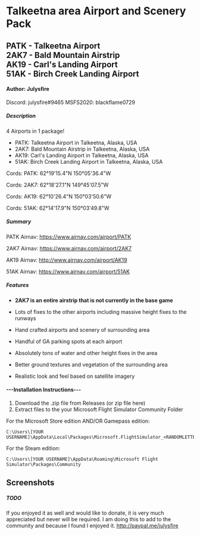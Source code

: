 # Talkeetna area Airport and Scenery Pack

## PATK - Talkeetna Airport <br/> 2AK7 - Bald Mountain Airstrip <br/> AK19 - Carl's Landing Airport <br/> 51AK - Birch Creek Landing Airport

#### Author: Julysfire
Discord: julysfire#9465        MSFS2020: blackflame0729

##### Description
4 Airports in 1 package!

- PATK: Talkeetna Airport in Talkeetna, Alaska, USA
- 2AK7: Bald Mountain Airstrip in Talkeetna, Alaska, USA
- AK19: Carl's Landing Airport in Talkeetna, Alaska, USA
- 51AK: Birch Creek Landing Airport in Talkeetna, Alaska, USA

Cords: PATK: 62°19'15.4"N 150°05'36.4"W

Cords: 2AK7: 62°18'27.1"N 149°45'07.5"W

Cords: AK19: 62°10'26.4"N 150°03'50.6"W

Cords: 51AK: 62°14'17.9"N 150°03'49.8"W

##### Summary

PATK Airnav: <https://www.airnav.com/airport/PATK>

2AK7 Airnav: <https://www.airnav.com/airport/2AK7>

AK19 Airnav: <http://www.airnav.com/airport/AK19>

51AK Airnav: <https://www.airnav.com/airport/51AK>

##### Features

- **2AK7 is an entire airstrip that is not currently in the base game**
- Lots of fixes to the other airports including massive height fixes to the runways

- Hand crafted airports and scenery of surrounding area
- Handful of GA parking spots at each airport
- Absolutely tons of water and other height fixes in the area
- Better ground textures and vegetation of the surrounding area
- Realistic look and feel based on satellite imagery

#### ---Installation Instructions---
1. Download the .zip file from Releases (or zip file here)
2. Extract files to the your Microsoft Flight Simulator Community Folder

For the Microsoft Store edition AND/OR Gamepass edition:

	C:\Users\[YOUR USERNAME]\AppData\Local\Packages\Microsoft.FlightSimulator_<RANDOMLETTERS>\LocalCache\Packages\Community
	
For the Steam edition:

	C:\Users\[YOUR USERNAME]\AppData\Roaming\Microsoft Flight Simulator\Packages\Community

## Screenshots


##### TODO


If you enjoyed it as well and would like to donate, it is very much appreciated but never will be required.  I am doing this to add to the community and because I found I enjoyed it.
http://paypal.me/julysfire
